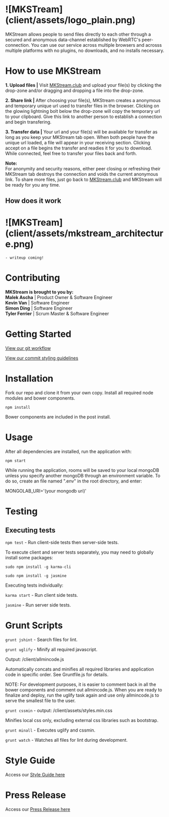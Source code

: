 # ![MKSTream] (client/assets/logo_plain.png)
<!--# ![MKSTream] (client/assets/logo.png)-->


MKStream allows people to send files directly to each other through a secured and anonymous data-channel established by WebRTC's peer-connection. You can use our service across multiple browsers and acrosss multiple platforms with no plugins, no downloads, and no installs necessary.

# How to use MKStream
**1. Upload files  |**  Visit [MKStream.club](https://www.mkstream.club/) and upload your file(s) by clicking the drop-zone and/or dragging and dropping a file into the drop-zone.

**2. Share link  |**  After choosing your file(s), MKStream creates a anonymous and temporary unique url used to transfer files in the browser. Clicking on the glowing lightning bolt below the drop-zone will copy the temporary url to your clipboard. Give this link to another person to establish a connection and begin transfering.

**3. Transfer data  |**  Your url and your file(s) will be available for transfer as long as you keep your MKStream tab open. When both people have the unique url loaded, a file will appear in your receiving section. Clicking accept on a file begins the transfer and readies it for you to download. While connected, feel free to transfer your files back and forth.

**Note:**   
For anonymity and security reasons, either peer closing or refreshing their MKStream tab destroys the connection and voids the current anonymous link. To share more files, just go back to [MKStream.club](https://www.mkstream.club/) and MKStream will be ready for you any time.


## How does it work
# ![MKSTream] (client/assets/mkstream_architecture.png)
	- writeup coming!

# Contributing
**MKStream is brought to you by:**  
**Malek Ascha** | Product Owner & Software Engineer  
**Kevin Van** | Software Engineer  
**Simon Ding** | Software Engineer  
**Tyler Ferrier** | Scrum Master & Software Engineer  

# Getting Started
[View our git workflow](https://github.com/MAKE-SITY/MKSTream/wiki/Git-Workflow)

[View our commit styling guidelines](https://github.com/MAKE-SITY/MKSTream/wiki/Commit-Styling)

# Installation
Fork our repo and clone it from your own copy.  Install all required node modules and bower components.

`npm install`

Bower components are included in the post install.

# Usage

After all dependencies are installed, run the application with:

`npm start`

While running the application, rooms will be saved to your local mongoDB unless you specify another mongoDB through an environment variable.  To do so, create an file named ".env" in the root directory, and enter:

MONGOLAB_URI='(your mongodb uri)'

# Testing

## Executing tests

`npm test` - Run client-side tests then server-side tests.

To execute client and server tests separately, you may need to globally install some packages:

`sudo npm install -g karma-cli`

`sudo npm install -g jasmine`

Executing tests individually:

`karma start` - Run client side tests.

`jasmine` - Run server side tests.

# Grunt Scripts

`grunt jshint` - Search files for lint.

`grunt uglify` - Minify all required javascript.

Output: /client/allmincode.js 

Automatically concats and minifies all required libraries and application code in specific order.  See Gruntfile.js for details.

NOTE: For development purposes, it is easier to comment back in all the bower components and comment out allmincode.js.  When you are ready to finalize and deploy, run the uglify task again and use only allmincode.js to serve the smallest file to the user.

`grunt cssmin` - output: /client/assets/styles.min.css

Minifies local css only, excluding external css libraries such as bootstrap.

`grunt minall` - Executes uglify and cssmin.

`grunt watch` - Watches all files for lint during development.

# Style Guide
Access our [Style Guide here](https://github.com/MKSTeam/thesis/wiki/Style-Guide)

# Press Release
Access our [Press Release here](https://github.com/MKSTeam/thesis/wiki/Press-Release)